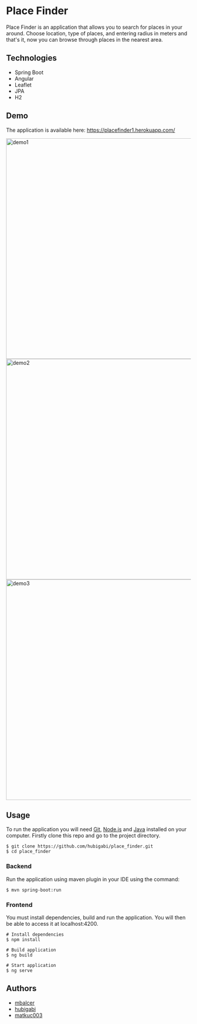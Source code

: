 # Place Finder
Place Finder is an application that allows you to search for places in your around. Choose location, type of places, and entering radius in meters and that's it, now you can browse through places in the nearest area.

## Technologies
- Spring Boot 
- Angular 
- Leaflet
- JPA
- H2

## Demo
The application is available here: https://placefinder1.herokuapp.com/

<p>
<img src="https://imgur.com/MIwDTT3" alt="demo1" width="600"/>
<img src="https://imgur.com/yPhjAP5" alt="demo2" width="600"/>
<img src="https://imgur.com/yPhjAP5" alt="demo3" width="600"/>
</p>

## Usage
To run the application you will need <a href="https://git-scm.com/">Git</a>, <a href="https://nodejs.org/en/download/">Node.js</a> and <a href="https://www.oracle.com/java/technologies/javase-downloads.html">Java</a> installed on your computer.
Firstly clone this repo and go to the project directory.
```shell
$ git clone https://github.com/hubigabi/place_finder.git
$ cd place_finder
```

### Backend
Run the application using maven plugin in your IDE using the command:
```shell
$ mvn spring-boot:run
```

### Frontend
You must install dependencies, build and run the application. You will then be able to access it at localhost:4200.

```shell
# Install dependencies
$ npm install

# Build application
$ ng build

# Start application
$ ng serve
```

## Authors
- <a href="https://github.com/mbalcer"> mbalcer </a>
- <a href="https://github.com/hubigabi"> hubigabi </a>
- <a href="https://github.com/matkuc003"> matkuc003 </a>

